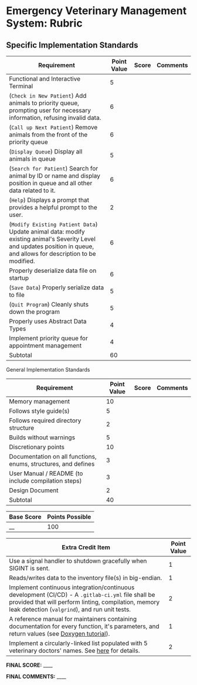 # Emergency Veterinary Management System: Rubric

## Specific Implementation Standards

| Requirement | Point Value | Score | Comments |
| --- | --- | --- | --- |
| Functional and Interactive Terminal | 5 | | |
| (`Check in New Patient`) Add animals to priority queue, prompting user for necessary information, refusing invalid data. | 6 | | |
| (`Call up Next Patient`) Remove animals from the front of the priority queue | 6 | | |
| (`Display Queue`) Display all animals in queue | 5 | | |
| (`Search for Patient`) Search for animal by ID or name and display position in queue and all other data related to it. | 6 | | |
| (`Help`) Displays a prompt that provides a helpful prompt to the user. | 2 | |
| (`Modify Existing Patient Data`) Update animal data: modify existing animal's Severity Level and updates position in queue, and allows for description to be modified. | 6 | | |
| Properly deserialize data file on startup | 6 | | |
| (`Save Data`) Properly serialize data to file | 5 | | |
| (`Quit Program`) Cleanly shuts down the program | 5 | | |
| Properly uses Abstract Data Types | 4 | | |
| Implement priority queue for appointment management | 4 | | |
| Subtotal | 60 | | |

General Implementation Standards

| Requirement | Point Value | Score | Comments |
| --- | --- | --- | --- |
| Memory management | 10 | | |
| Follows style guide(s) | 5 | | |
| Follows required directory structure | 2 | | |
| Builds without warnings | 5 | | |
| Discretionary points | 10 | | |
| Documentation on all functions, enums, structures, and defines | 3 | | |
| User Manual / README (to include compilation steps) | 3 | | |
| Design Document | 2 | | |
| Subtotal | 40 | | |

| Base Score | Points Possible |
| --- | --- |
| __ | 100 |

| Extra Credit Item | Point Value |
| --- | --- |
| Use a signal handler to shutdown gracefully when SIGINT is sent. | 1 |
| Reads/writes data to the inventory file(s) in big-endian. | 1 |
| Implement continuous integration/continuous development (CI/CD) - A `.gitlab-ci.yml` file shall be provided that will perform linting, compilation, memory leak detection (`valgrind`), and run unit tests. | 2 |
| A reference manual for maintainers containing documentation for every function, it's parameters, and return values (see [Doxygen tutorial](https://opensource.com/article/22/5/document-source-code-doxygen-linux)). | 1 |
| Implement a circularly-linked list populated with 5 veterinary doctors' names. See [here](./0_Specification.md#circularly-linked-list-extra-credit) for details. | 2 |

**FINAL SCORE:** ____

**FINAL COMMENTS:** ____
